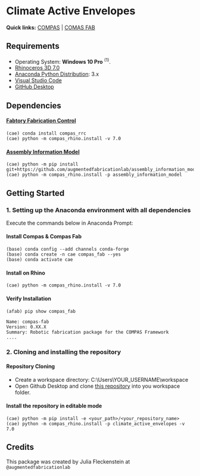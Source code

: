 # Climate Active Envelopes

**Quick links:** [COMPAS](https://compas.dev/) | [COMAS FAB](https://gramaziokohler.github.io/compas_fab/latest/)

## Requirements

* Operating System: **Windows 10 Pro** <sup>(1)</sup>.
* [Rhinoceros 3D 7.0](https://www.rhino3d.com/)
* [Anaconda Python Distribution](https://www.anaconda.com/download/): 3.x
* [Visual Studio Code](https://code.visualstudio.com/)
* [GitHub Desktop](https://desktop.github.com/)

## Dependencies
#### [Fabtory Fabrication Control](https://github.com/augmentedfabricationlab/fabtory_fabrication_control)
    (cae) conda install compas_rrc
    (cae) python -m compas_rhino.install -v 7.0
  
#### [Assembly Information Model](https://github.com/augmentedfabricationlab/assembly_information_model) 

    (cae) python -m pip install git+https://github.com/augmentedfabricationlab/assembly_information_model@master#egg=assembly_information_model
    (cae) python -m compas_rhino.install -p assembly_information_model


## Getting Started

### 1. Setting up the Anaconda environment with all dependencies

Execute the commands below in Anaconda Prompt:

#### Install Compas & Compas Fab
 
    (base) conda config --add channels conda-forge
    (base) conda create -n cae compas_fab --yes
    (base) conda activate cae
    
#### Install on Rhino
    
    (cae) python -m compas_rhino.install -v 7.0
    
#### Verify Installation

    (afab) pip show compas_fab
    
    Name: compas-fab
    Version: 0.XX.X
    Summary: Robotic fabrication package for the COMPAS Framework
    ....
### 2. Cloning and installing the repository

#### Repository Cloning
* Create a workspace directory: C:\Users\YOUR_USERNAME\workspace
* Open Github Desktop and clone [this repository](https://github.com/augmentedfabricationlab/climate_active_envelopes) into you workspace folder.

#### Install the repository in editable mode
    (cae) python -m pip install -e <your_path>/<your_repository_name>
    (cae) python -m compas_rhino.install -p climate_active_envelopes -v 7.0

## Credits

This package was created by Julia Fleckenstein at `@augmentedfabricationlab`
